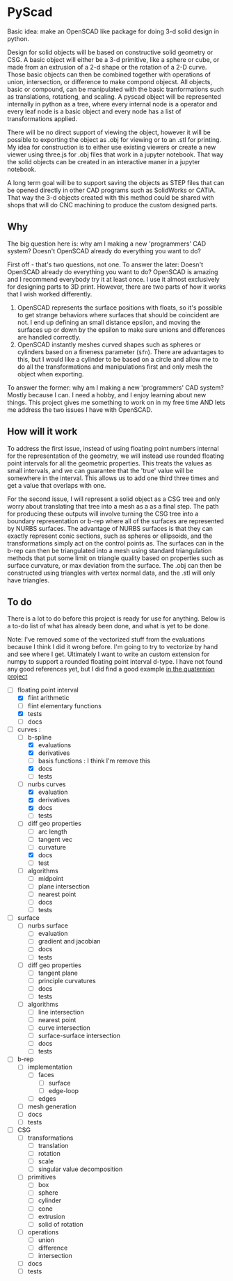 # PyScad
Basic idea: make an OpenSCAD like package for doing 3-d solid design in python.
 
Design for solid objects will be based on constructive solid geometry or CSG. A basic
object will either be a 3-d primitive, like a sphere or cube, or made from an extrusion
of a 2-d shape or the rotation of a 2-D curve. Those basic objects can then be combined
together with operations of union, intersection, or difference to make compond objecst.
All objects, basic or compound, can be manipulated with the basic tranformations such as
translations, rotationg, and scaling. A pyscad object will be represented internally in
python as a tree, where every internal node is a operator and every leaf node is a basic
object and every node has a list of transformations applied.

There will be no direct support of viewing the object, however it will be possible to
exporting the object as .obj for viewing or to an .stl for printing. My idea for
construction is to either use existing viewers or create a new viewer using three.js for
.obj files that work in a jupyter notebook. That way the solid objects can be created in
an interactive maner in a jupyter notebook.

A long term goal will be to support saving the objects as STEP files that can be opened
directly in other CAD programs such as SolidWorks or CATIA. That way the 3-d objects
created with this method could be shared with shops that will do CNC machining to
produce the custom designed parts.

## **Why**
The big question here is: why am I making a new 'programmers' CAD system? Doesn't
OpenSCAD already do everything you want to do?

First off - that's two questions, not one. To answer the later: Doesn't OpenSCAD already
do everything you want to do? OpenSCAD is amazing and I recommend everybody try it at
least once. I use it almost exclusively for designing parts to 3D print. However, there
are two parts of how it works that I wish worked differently.
1. OpenSCAD represents the surface positions with floats, so it's possible to get
strange behaviors where surfaces that should be coincident are not. I end up defining an
small distance epsilon, and moving the surfaces up or down by the epsilon to make sure
unions and differences are handled correctly.
2. OpenSCAD instantly meshes curved shapes such as spheres or cylinders based on a
fineness parameter (`$fn`). There are advantages to this, but I would like a cylinder to
be based on a circle and allow me to do all the transformations and manipulations first
and only mesh the object when exporting. 

To answer the former: why am I making a new 'programmers' CAD system? Mostly because I
can. I need a hobby, and I enjoy learning about new things. This project gives me
something to work on in my free time AND lets me address the two issues I have with
OpenSCAD.

## **How will it work**
To address the first issue, instead of using floating point numbers internal for the
representation of the geometry, we will instead use rounded floating point intervals for
all the geometric properties. This treats the values as small intervals, and we can
guarantee that the 'true' value will be somewhere in the interval. This allows us to add
one third three times and get a value that overlaps with one.

For the second issue, I will represent a solid object as a CSG tree and only worry about
translating that tree into a mesh as a as a final step. The path for producing these
outputs will involve turning the CSG tree into a boundary representation or b-rep where
all of the surfaces are represented by NURBS surfaces. The advantage of NURBS surfaces
is that they can exactly represent conic sections, such as spheres or ellipsoids, and
the transformations simply act on the control points as. The surfaces can in the b-rep
can then be triangulated into a mesh using standard triangulation methods that put some
limit on triangle quality based on properties such as surface curvature, or max
deviation from the surface. The .obj can then be constructed using triangles with vertex
normal data, and the .stl will only have triangles.

## To do
There is a lot to do before this project is ready for use for anything. Below is a to-do
list of what has already been done, and what is yet to be done.

Note: I've removed some of the vectorized stuff from the evaluations because I think I
did it wrong before. I'm going to try to vectorize by hand and see where I get.
Ultimately I want to write an custom extension for numpy to support a rounded floating
point interval d-type. I have not found any good references yet, but I did find a good
example [in the quaternion project](https://github.com/martinling/numpy_quaternion)

- [ ] floating point interval
    - [x] flint arithmetic
    - [ ] flint elementary functions
    - [x] tests
    - [ ] docs
- [ ] curves :
    - [ ] b-spline
        - [x] evaluations
        - [x] derivatives
        - [ ] basis functions : I think I'm remove this
        - [x] docs
        - [ ] tests
    - [ ] nurbs curves
        - [x] evaluation
        - [x] derivatives
        - [x] docs
        - [ ] tests
    - [ ] diff geo properties
        - [ ] arc length
        - [ ] tangent vec
        - [ ] curvature
        - [x] docs
        - [ ] test
    - [ ] algorithms
        - [ ] midpoint
        - [ ] plane intersection
        - [ ] nearest point
        - [ ] docs
        - [ ] tests
- [ ] surface
    - [ ] nurbs surface 
        - [ ] evaluation
        - [ ] gradient and jacobian
        - [ ] docs
        - [ ] tests
    - [ ] diff geo properties
        - [ ] tangent plane
        - [ ] principle curvatures
        - [ ] docs
        - [ ] tests
    - [ ] algorithms
        - [ ] line intersection
        - [ ] nearest point
        - [ ] curve intersection
        - [ ] surface-surface intersection
        - [ ] docs
        - [ ] tests
- [ ] b-rep
    - [ ] implementation
        - [ ] faces
            - [ ] surface
            - [ ] edge-loop
        - [ ] edges
    - [ ] mesh generation
    - [ ] docs
    - [ ] tests
- [ ] CSG
    - [ ] transformations
        - [ ] translation
        - [ ] rotation
        - [ ] scale
        - [ ] singular value decomposition
    - [ ] primitives
        - [ ] box
        - [ ] sphere
        - [ ] cylinder
        - [ ] cone
        - [ ] extrusion
        - [ ] solid of rotation
    - [ ] operations
        - [ ] union
        - [ ] difference
        - [ ] intersection
    - [ ] docs
    - [ ] tests
